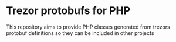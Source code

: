 Trezor protobufs for PHP
=========================

This repository aims to provide PHP classes generated from trezors protobuf definitions so they can be included in other projects


